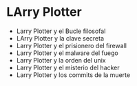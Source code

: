 # LArry Plotter

* Larry Plotter y el Bucle filosofal
* LArry Plotter y la clave secreta
* Larry Plotter y el prisionero del firewall
* Larry Plotter y el malware del fuego
* Larry Plotter y la orden del unix
* Larry Plotter y el misterio del hacker
* Larry Plotter y los commits de la muerte
